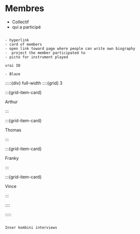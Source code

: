 # Membres

- Collectif
- qui a participé

```{note}

- hyperlink
- card of members
- open link toward page where people can write own biography 
-  project the member participated to
- picto for instrument played

vrai ID

- Blaze
```

:::::{div} full-width
::::{grid} 3

:::{grid-item-card}

Arthur

:::


:::{grid-item-card}

Thomas

:::

:::{grid-item-card}

Franky

:::

:::{grid-item-card}

Vince

:::



::::

:::::

```{note}

Inser kombini interviews

```





